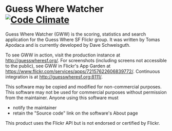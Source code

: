 # Guess Where Watcher [![Code Climate](https://codeclimate.com/github/dschweisguth/gww.png)](https://codeclimate.com/github/dschweisguth/gww)

Guess Where Watcher (GWW) is the scoring, statistics and search application
for the Guess Where SF Flickr group. It was written by Tomas Apodaca and is
currently developed by Dave Schweisguth.

To see GWW in action, visit the production instance at
http://guesswheresf.org/. For screenshots (including screens not accessible to
the public), see GWW in Flickr's App Garden at
https://www.flickr.com/services/apps/72157622606839772/. Continuous integration
is at http://guesswheresf.org:8111/.

This software may be copied and modified for non-commercial purposes. This
software may not be used for commercial purposes without permission from the
maintainer. Anyone using this software must
- notify the maintainer
- retain the "Source code" link on the software's About page

This product uses the Flickr API but is not endorsed or certified by Flickr.

